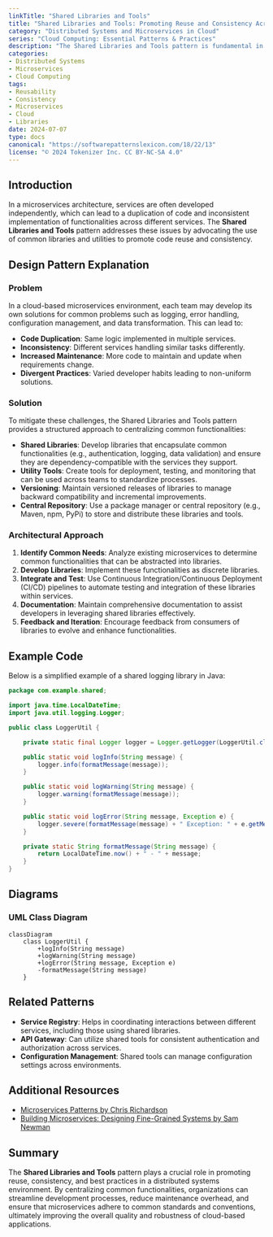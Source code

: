 ```yaml
---
linkTitle: "Shared Libraries and Tools"
title: "Shared Libraries and Tools: Promoting Reuse and Consistency Across Services"
category: "Distributed Systems and Microservices in Cloud"
series: "Cloud Computing: Essential Patterns & Practices"
description: "The Shared Libraries and Tools pattern is fundamental in promoting reuse and consistency across different microservices within distributed systems in cloud computing environments. By leveraging common libraries and tools, organizations can reduce redundancy, improve code quality, and ensure cohesive service interfaces across their architecture."
categories:
- Distributed Systems
- Microservices
- Cloud Computing
tags:
- Reusability
- Consistency
- Microservices
- Cloud
- Libraries
date: 2024-07-07
type: docs
canonical: "https://softwarepatternslexicon.com/18/22/13"
license: "© 2024 Tokenizer Inc. CC BY-NC-SA 4.0"
---
```


## Introduction

In a microservices architecture, services are often developed independently, which can lead to a duplication of code and inconsistent implementation of functionalities across different services. The **Shared Libraries and Tools** pattern addresses these issues by advocating the use of common libraries and utilities to promote code reuse and consistency.

## Design Pattern Explanation

### Problem

In a cloud-based microservices environment, each team may develop its own solutions for common problems such as logging, error handling, configuration management, and data transformation. This can lead to:

- **Code Duplication**: Same logic implemented in multiple services.
- **Inconsistency**: Different services handling similar tasks differently.
- **Increased Maintenance**: More code to maintain and update when requirements change.
- **Divergent Practices**: Varied developer habits leading to non-uniform solutions.

### Solution

To mitigate these challenges, the Shared Libraries and Tools pattern provides a structured approach to centralizing common functionalities:

- **Shared Libraries**: Develop libraries that encapsulate common functionalities (e.g., authentication, logging, data validation) and ensure they are dependency-compatible with the services they support.
- **Utility Tools**: Create tools for deployment, testing, and monitoring that can be used across teams to standardize processes.
- **Versioning**: Maintain versioned releases of libraries to manage backward compatibility and incremental improvements.
- **Central Repository**: Use a package manager or central repository (e.g., Maven, npm, PyPi) to store and distribute these libraries and tools.

### Architectural Approach

1. **Identify Common Needs**: Analyze existing microservices to determine common functionalities that can be abstracted into libraries.
2. **Develop Libraries**: Implement these functionalities as discrete libraries.
3. **Integrate and Test**: Use Continuous Integration/Continuous Deployment (CI/CD) pipelines to automate testing and integration of these libraries within services.
4. **Documentation**: Maintain comprehensive documentation to assist developers in leveraging shared libraries effectively.
5. **Feedback and Iteration**: Encourage feedback from consumers of libraries to evolve and enhance functionalities.

## Example Code

Below is a simplified example of a shared logging library in Java:

```java
package com.example.shared;

import java.time.LocalDateTime;
import java.util.logging.Logger;

public class LoggerUtil {

    private static final Logger logger = Logger.getLogger(LoggerUtil.class.getName());

    public static void logInfo(String message) {
        logger.info(formatMessage(message));
    }

    public static void logWarning(String message) {
        logger.warning(formatMessage(message));
    }

    public static void logError(String message, Exception e) {
        logger.severe(formatMessage(message) + " Exception: " + e.getMessage());
    }

    private static String formatMessage(String message) {
        return LocalDateTime.now() + " - " + message;
    }
}
```

## Diagrams

### UML Class Diagram

```mermaid
classDiagram
    class LoggerUtil {
        +logInfo(String message)
        +logWarning(String message)
        +logError(String message, Exception e)
        -formatMessage(String message)
    }
```

## Related Patterns

- **Service Registry**: Helps in coordinating interactions between different services, including those using shared libraries.
- **API Gateway**: Can utilize shared tools for consistent authentication and authorization across services.
- **Configuration Management**: Shared tools can manage configuration settings across environments.

## Additional Resources

- [Microservices Patterns by Chris Richardson](https://microservices.io/patterns/index.html)
- [Building Microservices: Designing Fine-Grained Systems by Sam Newman](https://www.oreilly.com/library/view/building-microservices/9781491950340/)

## Summary

The **Shared Libraries and Tools** pattern plays a crucial role in promoting reuse, consistency, and best practices in a distributed systems environment. By centralizing common functionalities, organizations can streamline development processes, reduce maintenance overhead, and ensure that microservices adhere to common standards and conventions, ultimately improving the overall quality and robustness of cloud-based applications.
